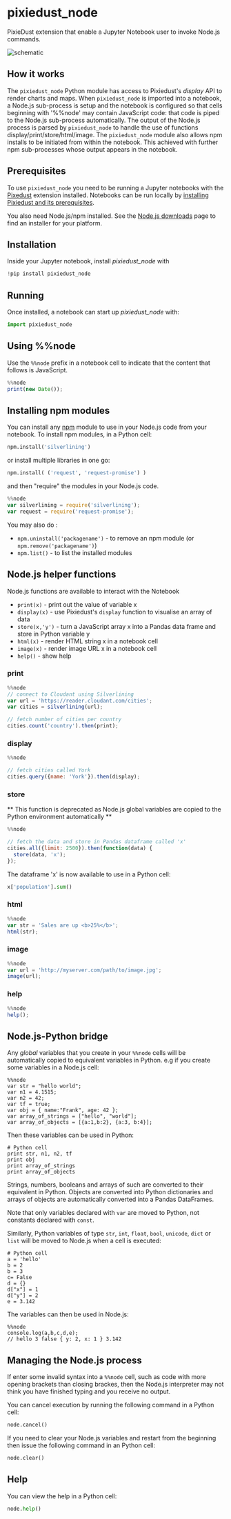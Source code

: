 # pixiedust_node

PixieDust extension that enable a Jupyter Notebook user to invoke Node.js commands.

![schematic](images/pixiedust_node_schematic.png)


## How it works

The `pixiedust_node` Python module has access to Pixiedust's *display* API to render charts and maps. When `pixiedust_node` is imported into a notebook, a Node.js sub-process is setup and the notebook is configured so that cells beginning with '%%node' may contain JavaScript code: that code is piped to the Node.js sub-process automatically. The output of the Node.js process is parsed by `pixiedust_node` to handle the use of functions display/print/store/html/image. The `pixiedust_node` module also allows npm installs to be initiated from within the notebook. This achieved with further npm sub-processes whose output appears in the notebook. 

## Prerequisites

To use `pixiedust_node` you need to be running a Jupyter notebooks with the [Pixedust](https://github.com/ibm-cds-labs/pixiedust) extension installed. Notebooks can be run locally by [installing Pixiedust and its prerequisites](https://ibm-watson-data-lab.github.io/pixiedust/install.html).


You also need Node.js/npm installed. See the [Node.js downloads](https://nodejs.org/en/download/) page to find an installer for your platform.

## Installation

Inside your Jupyter notebook, install *pixiedust_node*  with

```python
!pip install pixiedust_node
```

## Running

Once installed, a notebook can start up *pixiedust_node* with:

```python
import pixiedust_node
```

## Using %%node

Use the `%%node` prefix in a notebook cell to indicate that the content that follows is JavaScript.

```js
%%node
print(new Date());
```

## Installing npm modules

You can install any [npm](https://www.npmjs.com/) module to use in your Node.js code from your notebook. To install npm modules, in a Python cell:

```python
npm.install('silverlining')
```

or install multiple libraries in one go:

```python
npm.install( ('request', 'request-promise') )
```

and then "require" the modules in your Node.js code.

```js
%%node
var silverlining = require('silverlining');
var request = require('request-promise');
```

You may also do :

- `npm.uninstall('packagename')` - to remove an npm module (or `npm.remove('packagename')`)
- `npm.list()` - to list the installed modules

## Node.js helper functions

Node.js functions are available to interact with the Notebook

- `print(x)` - print out the value of variable x 
- `display(x)` - use Pixiedust's `display` function to visualise an array of data
- `store(x,'y')` - turn a JavaScript array x into a Pandas data frame and store in Python variable y
- `html(x)` - render HTML string x in a notebook cell
- `image(x)` - render image URL x in a notebook cell
- `help()` - show help

### print

```js
%%node
// connect to Cloudant using Silverlining
var url = 'https://reader.cloudant.com/cities';
var cities = silverlining(url);

// fetch number of cities per country
cities.count('country').then(print);
```

### display

```js
%%node

// fetch cities called York
cities.query({name: 'York'}).then(display);
```

### store

** This function is deprecated as Node.js global variables are copied to the Python environment automatically **

```js
%%node

// fetch the data and store in Pandas dataframe called 'x'
cities.all({limit: 2500}).then(function(data) {
  store(data, 'x');
});
```

The dataframe 'x' is now available to use in a Python cell:

```python
x['population'].sum()
```

### html

```js
%%node
var str = 'Sales are up <b>25%</b>';
html(str);
```

### image

```js
%%node
var url = 'http://myserver.com/path/to/image.jpg';
image(url);
```

### help

```js
%%node
help();
```

## Node.js-Python bridge

Any *global* variables that you create in your `%%node` cells will be automatically copied to equivalent variables in Python. e.g if you create some variables in a Node.js cell:

```
%%node
var str = "hello world";
var n1 = 4.1515;
var n2 = 42;
var tf = true;
var obj = { name:"Frank", age: 42 };
var array_of_strings = ["hello", "world"];
var array_of_objects = [{a:1,b:2}, {a:3, b:4}];
```

Then these variables can be used in Python:

```
# Python cell
print str, n1, n2, tf
print obj
print array_of_strings
print array_of_objects
```

Strings, numbers, booleans and arrays of such are converted to their equivalent in Python. Objects are converted into Python dictionaries and arrays of objects are automatically converted into a Pandas DataFrames.

Note that only variables declared with `var` are moved to Python, not constants declared with `const`.

Similarly, Python variables of type `str`, `int`, `float`, `bool`, `unicode`, `dict` or `list` will be moved to Node.js when a cell is executed:

```
# Python cell
a = 'hello'
b = 2
b = 3
c= False
d = {}
d["x"] = 1
d["y"] = 2
e = 3.142
```

The variables can then be used in Node.js:

```
%%node
console.log(a,b,c,d,e);
// hello 3 false { y: 2, x: 1 } 3.142
```

## Managing the Node.js process

If enter some invalid syntax into a `%%node` cell, such as code with more opening brackets than closing brackes, then the Node.js interpreter may not think you have finished typing and you receive no output.

You can cancel execution by running the following command in a Python cell:

```python
node.cancel()
```

If you need to clear your Node.js variables and restart from the beginning then issue the following command in an Python cell:

```python
node.clear()
```

## Help

You can view the help in a Python cell:

```python
node.help()
```
